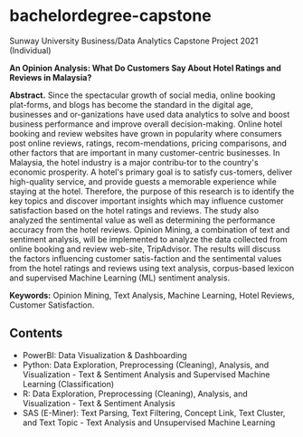 # bachelordegree-capstone

Sunway University Business/Data Analytics Capstone Project 2021 (Individual)

**An Opinion Analysis: What Do Customers Say About Hotel Ratings and Reviews in Malaysia?**

**Abstract.** Since the spectacular growth of social media, online booking plat-forms, and blogs has become the standard in the digital age, businesses and or-ganizations have used data analytics to solve and boost business performance and improve overall decision-making. Online hotel booking and review websites have grown in popularity where consumers post online reviews, ratings, recom-mendations, pricing comparisons, and other factors that are important in many customer-centric businesses. In Malaysia, the hotel industry is a major contribu-tor to the country's economic prosperity. A hotel's primary goal is to satisfy cus-tomers, deliver high-quality service, and provide guests a memorable experience while staying at the hotel. Therefore, the purpose of this research is to identify the key topics and discover important insights which may influence customer satisfaction based on the hotel ratings and reviews. The study also analyzed the sentimental value as well as determining the performance accuracy from the hotel reviews. Opinion Mining, a combination of text and sentiment analysis, will be implemented to analyze the data collected from online booking and review web-site, TripAdvisor. The results will discuss the factors influencing customer satis-faction and the sentimental values from the hotel ratings and reviews using text analysis, corpus-based lexicon and supervised Machine Learning (ML) sentiment analysis.

**Keywords:** Opinion Mining, Text Analysis, Machine Learning, Hotel Reviews, Customer Satisfaction.
  

## Contents

- PowerBI: Data Visualization & Dashboarding 
- Python: Data Exploration, Preprocessing (Cleaning), Analysis, and Visualization - Text & Sentiment Analysis and Supervised Machine Learning (Classification)
- R: Data Exploration, Preprocessing (Cleaning), Analysis, and Visualization - Text & Sentiment Analysis
- SAS (E-Miner): Text Parsing, Text Filtering, Concept Link, Text Cluster, and Text Topic - Text Analysis and Unsupervised Machine Learning 





